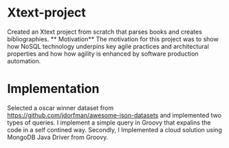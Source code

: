 # Xtext-project
Created an Xtext project from scratch that parses books and creates bibliographies. 
**
Motivation**
The motivation for this project was to show how NoSQL technology underpins key agile practices and architectural properties and how how agility is enhanced by software production automation.


# Implementation 
Selected a oscar winner dataset from https://github.com/jdorfman/awesome-json-datasets and implemented two types of queries. I implement a simple query in Groovy that expalins the code in a self contined way. Secondly, I Implemented a cloud solution using MongoDB Java Driver from Groovy. 

